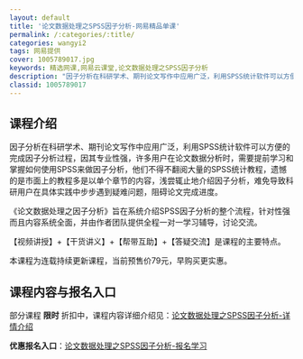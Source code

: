 ```yaml
---
layout: default
title: '论文数据处理之SPSS因子分析-网易精品单课'
permalink: /:categories/:title/
categories: wangyi2
tags: 网易提供
cover: 1005789017.jpg
keywords: 精选网课,网易云课堂,论文数据处理之SPSS因子分析
description: "因子分析在科研学术、期刊论文写作中应用广泛，利用SPSS统计软件可以方便的完成因子分析过程，因其专业性强，许多用户在论文数据分析时，需要提前学习和掌握如何使用SPSS来做因子分析，他们不得不"
classid: 1005789017
---
```


## 课程介绍

因子分析在科研学术、期刊论文写作中应用广泛，利用SPSS统计软件可以方便的完成因子分析过程，因其专业性强，许多用户在论文数据分析时，需要提前学习和掌握如何使用SPSS来做因子分析，他们不得不翻阅大量的SPSS统计教程，遗憾的是市面上的教程多是以单个章节的内容，浅尝辄止地介绍因子分析，难免导致科研用户在具体实践中步步遇到疑难问题，阻碍论文完成进度。

《论文数据处理之因子分析》旨在系统介绍SPSS因子分析的整个流程，针对性强而且内容系统全面，并由作者团队提供全程一对一学习辅导，讨论交流。

【视频讲授】+【干货讲义】+【帮带互助】+【答疑交流】是课程的主要特点。

本课程为连载持续更新课程，当前预售价79元，早购买更实惠。

## 课程内容与报名入口

部分课程 **限时** 折扣中，课程内容详细介绍见：[论文数据处理之SPSS因子分析-详情介绍](https://study.163.com/course/introduction/1005789017.htm?share=1&shareId=1025206652&utm_campaign=share&utm_medium=iphoneShare&utm_source=&utm_u=1025206652)

**优惠报名入口**：[论文数据处理之SPSS因子分析-报名学习](https://study.163.com/course/introduction/1005789017.htm?share=1&shareId=1025206652&utm_campaign=share&utm_medium=iphoneShare&utm_source=&utm_u=1025206652)

